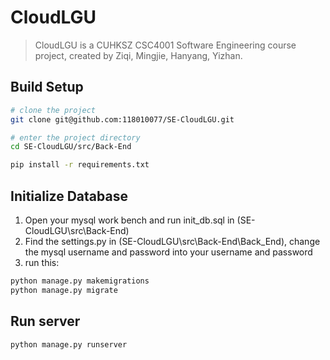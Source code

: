 # CloudLGU

> CloudLGU is a CUHKSZ CSC4001 Software Engineering course project, created by Ziqi, Mingjie, Hanyang, Yizhan. 

## Build Setup
```bash
# clone the project
git clone git@github.com:118010077/SE-CloudLGU.git

# enter the project directory
cd SE-CloudLGU/src/Back-End

pip install -r requirements.txt

```

## Initialize Database
1. Open your mysql work bench and run init_db.sql in (SE-CloudLGU\src\Back-End)
2. Find the settings.py in (SE-CloudLGU\src\Back-End\Back_End), change the mysql username and password into your username and password
3. run this:
```bash
python manage.py makemigrations
python manage.py migrate
```

## Run server

```bash
python manage.py runserver
```